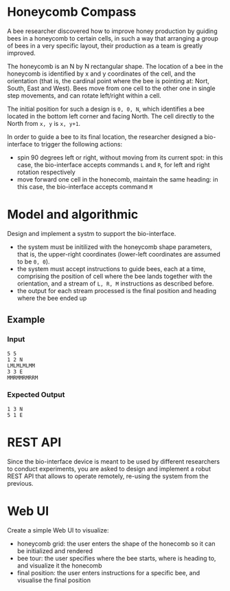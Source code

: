 # Honeycomb Compass

A bee researcher discovered how to improve honey production by guiding bees in a honeycomb to certain cells, in such a way that arranging a group of bees in a very specific layout, their production as a team is greatly improved.

The honeycomb is an N by N rectangular shape. The location of a bee in the honeycomb is identified by x and y coordinates of the cell, and the orientation (that is, the cardinal point where the bee is pointing at: Nort, South, East and West). Bees move from one cell to the other one in single step movements, and can rotate left/right within a cell.

The initial position for such a design is `0, 0, N`, which identifies a bee located in the bottom left corner and facing North. The cell directly to the North from `x, y` is `x, y+1`.

In order to guide a bee to its final location, the researcher designed a bio-interface to trigger the following actions:
- spin 90 degrees left or right, without moving from its current spot: in this case, the bio-interface accepts commands `L` and `R`, for left and right rotation respectively
- move forward one cell in the honecomb, maintain the same heading: in this case, the bio-interface accepts command `M`

# Model and algorithmic

Design and implement a systm to support the bio-interface. 
- the system must be initilized with the honeycomb shape parameters, that is, the upper-right coordinates (lower-left coordinates are assumed to be `0, 0`). 
- the system must accept instructions to guide bees, each at a time, comprising the position of cell where the bee lands together with the orientation, and a stream of `L, R, M` instructions as described before.
- the output for each stream processed is the final position and heading where the bee ended up

## Example
### Input
```
5 5
1 2 N
LMLMLMLMM
3 3 E
MMRMMRMRRM
```
### Expected Output
```
1 3 N
5 1 E
````

# REST API
Since the bio-interface device is meant to be used by different researchers to conduct experiments, you are asked to design and implement a robut REST API that allows to operate remotely, re-using the system from the previous.

# Web UI
Create a simple Web UI to visualize:
- honeycomb grid: the user enters the shape of the honecomb so it can be initialized and rendered
- bee tour: the user specifies where the bee starts, where is heading to, and visualize it the honecomb
- final position: the user enters instructions for a specific bee, and visualise the final position
